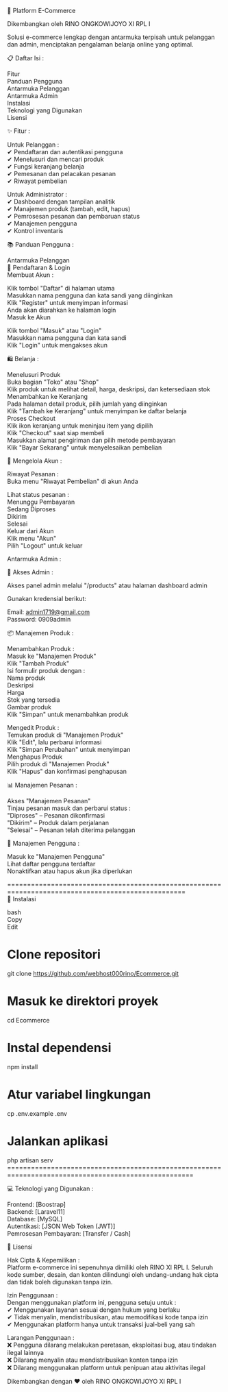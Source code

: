 🛒 Platform E-Commerce<br>

Dikembangkan oleh RINO ONGKOWIJOYO XI RPL I<br>

Solusi e-commerce lengkap dengan antarmuka terpisah untuk pelanggan dan admin, menciptakan pengalaman belanja online yang optimal.<br>

📋 Daftar Isi : <br>

Fitur<br>
Panduan Pengguna<br>
Antarmuka Pelanggan<br>
Antarmuka Admin<br>
Instalasi<br>
Teknologi yang Digunakan<br>
Lisensi<br>

✨ Fitur : <br>

Untuk Pelanggan : <br>
✔ Pendaftaran dan autentikasi pengguna<br>
✔ Menelusuri dan mencari produk<br>
✔ Fungsi keranjang belanja<br>
✔ Pemesanan dan pelacakan pesanan<br>
✔ Riwayat pembelian<br>

Untuk Administrator : <br>
✔ Dashboard dengan tampilan analitik<br>
✔ Manajemen produk (tambah, edit, hapus)<br>
✔ Pemrosesan pesanan dan pembaruan status<br>
✔ Manajemen pengguna<br>
✔ Kontrol inventaris<br>

📚 Panduan Pengguna : <br>

Antarmuka Pelanggan<br>
🔐 Pendaftaran & Login<br>
Membuat Akun : <br>

Klik tombol "Daftar" di halaman utama<br>
Masukkan nama pengguna dan kata sandi yang diinginkan<br>
Klik "Register" untuk menyimpan informasi<br>
Anda akan diarahkan ke halaman login<br>
Masuk ke Akun<br>

Klik tombol "Masuk" atau "Login"<br>
Masukkan nama pengguna dan kata sandi<br>
Klik "Login" untuk mengakses akun<br>

🛍️ Belanja : <br>

Menelusuri Produk<br>
Buka bagian "Toko" atau "Shop"<br>
Klik produk untuk melihat detail, harga, deskripsi, dan ketersediaan stok<br>
Menambahkan ke Keranjang<br>
Pada halaman detail produk, pilih jumlah yang diinginkan<br>
Klik "Tambah ke Keranjang" untuk menyimpan ke daftar belanja<br>
Proses Checkout<br>
Klik ikon keranjang untuk meninjau item yang dipilih<br>
Klik "Checkout" saat siap membeli<br>
Masukkan alamat pengiriman dan pilih metode pembayaran<br>
Klik "Bayar Sekarang" untuk menyelesaikan pembelian<br>


📜 Mengelola Akun : <br>

Riwayat Pesanan : <br>
Buka menu "Riwayat Pembelian" di akun Anda<br>

Lihat status pesanan : <br>
Menunggu Pembayaran<br>
Sedang Diproses<br>
Dikirim<br>
Selesai<br>
Keluar dari Akun<br>
Klik menu "Akun"<br>
Pilih "Logout" untuk keluar<br>

Antarmuka Admin : <br>

🔑 Akses Admin : <br>

Akses panel admin melalui "/products" atau halaman dashboard admin<br>

Gunakan kredensial berikut:<br>

Email: admin1719@gmail.com<br>
Password: 0909admin<br>

📦 Manajemen Produk : <br>

Menambahkan Produk : <br>
Masuk ke "Manajemen Produk"<br>
Klik "Tambah Produk"<br>
Isi formulir produk dengan : <br>
Nama produk <br>
Deskripsi <br>
Harga <br>
Stok yang tersedia <br>
Gambar produk <br>
Klik "Simpan" untuk menambahkan produk <br>

Mengedit Produk : <br>
Temukan produk di "Manajemen Produk"<br>
Klik "Edit", lalu perbarui informasi<br>
Klik "Simpan Perubahan" untuk menyimpan<br>
Menghapus Produk<br>
Pilih produk di "Manajemen Produk"<br>
Klik "Hapus" dan konfirmasi penghapusan<br>

📊 Manajemen Pesanan : <br>

Akses "Manajemen Pesanan"<br>
Tinjau pesanan masuk dan perbarui status : <br>
"Diproses" – Pesanan dikonfirmasi<br>
"Dikirim" – Produk dalam perjalanan<br>
"Selesai" – Pesanan telah diterima pelanggan<br>

👥 Manajemen Pengguna : <br>

Masuk ke "Manajemen Pengguna"<br>
Lihat daftar pengguna terdaftar<br>
Nonaktifkan atau hapus akun jika diperlukan<br>

===================================================================================================<br>
🚀 Instalasi<br>

bash<br>
Copy<br>
Edit<br>
# Clone repositori<br>
git clone https://github.com/webhost000rino/Ecommerce.git<br>

# Masuk ke direktori proyek<br>
cd Ecommerce<br>

# Instal dependensi<br>
npm install<br>

# Atur variabel lingkungan<br>
cp .env.example .env<br>

# Jalankan aplikasi<br>
php artisan serv<br>
=====================================================================================================<br>

💻 Teknologi yang Digunakan : <br>

Frontend: [Boostrap]<br>
Backend: [Laravel11]<br>
Database: [MySQL]<br>
Autentikasi: [JSON Web Token (JWT)]<br>
Pemrosesan Pembayaran: [Transfer / Cash]<br>

📄 Lisensi<br>

Hak Cipta & Kepemilikan : <br>
Platform e-commerce ini sepenuhnya dimiliki oleh RINO XI RPL I. Seluruh kode sumber, desain, dan konten dilindungi oleh undang-undang hak cipta dan tidak boleh digunakan tanpa izin.<br>

Izin Penggunaan : <br>
Dengan menggunakan platform ini, pengguna setuju untuk : <br>
✔ Menggunakan layanan sesuai dengan hukum yang berlaku<br>
✔ Tidak menyalin, mendistribusikan, atau memodifikasi kode tanpa izin<br>
✔ Menggunakan platform hanya untuk transaksi jual-beli yang sah<br>

Larangan Penggunaan : <br>
❌ Pengguna dilarang melakukan peretasan, eksploitasi bug, atau tindakan ilegal lainnya<br>
❌ Dilarang menyalin atau mendistribusikan konten tanpa izin<br>
❌ Dilarang menggunakan platform untuk penipuan atau aktivitas ilegal<br>

Dikembangkan dengan ❤️ oleh RINO ONGKOWIJOYO XI RPL I







